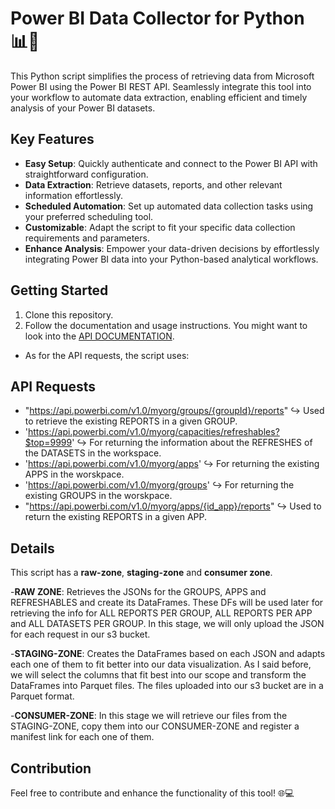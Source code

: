 # Power BI Data Collector for Python 📊🐍

This Python script simplifies the process of retrieving data from Microsoft Power BI using the Power BI REST API. 
Seamlessly integrate this tool into your workflow to automate data extraction, enabling efficient and timely analysis of your Power BI datasets.

## Key Features
- **Easy Setup**: Quickly authenticate and connect to the Power BI API with straightforward configuration.
- **Data Extraction**: Retrieve datasets, reports, and other relevant information effortlessly.
- **Scheduled Automation**: Set up automated data collection tasks using your preferred scheduling tool.
- **Customizable**: Adapt the script to fit your specific data collection requirements and parameters.
- **Enhance Analysis**: Empower your data-driven decisions by effortlessly integrating Power BI data into your Python-based analytical workflows.

## Getting Started
1. Clone this repository.
2. Follow the documentation and usage instructions. You might want to look into the [API DOCUMENTATION](/https://learn.microsoft.com/en-us/rest/api/power-bi/).

- As for the API requests, the script uses:

## API Requests

- "https://api.powerbi.com/v1.0/myorg/groups/{groupId}/reports" ↪️  Used to retrieve the existing REPORTS in a given GROUP.
- 'https://api.powerbi.com/v1.0/myorg/capacities/refreshables?$top=9999' ↪️ For returning the information about the REFRESHES of the DATASETS in the workspace.
- 'https://api.powerbi.com/v1.0/myorg/apps' ↪️ For returning the existing APPS in the worskpace.
- 'https://api.powerbi.com/v1.0/myorg/groups' ↪️ For returning the existing GROUPS in the worskpace.
- "https://api.powerbi.com/v1.0/myorg/apps/{id_app}/reports" ↪️ Used to return the existing REPORTS in a given APP.
 

## Details
This script has a **raw-zone**, **staging-zone** and **consumer zone**.

-**RAW ZONE**: Retrieves the JSONs for the GROUPS, APPS and REFRESHABLES and create its DataFrames. These DFs will be used later for retrieving the info for ALL REPORTS PER GROUP, 
ALL REPORTS PER APP and ALL DATASETS PER GROUP. In this stage, we will only upload the JSON for each request in our s3 bucket.

-**STAGING-ZONE**: Creates the DataFrames based on each JSON and adapts each one of them to fit better into our data visualization. As I said before, 
we will select the columns that fit best into our scope and transform the DataFrames into Parquet files. The files uploaded into our s3 bucket are in a Parquet format.

-**CONSUMER-ZONE**: In this stage we will retrieve our files from the STAGING-ZONE, copy them into our CONSUMER-ZONE and register a manifest link for each one of them.

## Contribution
Feel free to contribute and enhance the functionality of this tool! 🌐💻
